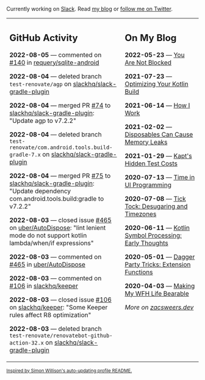 Currently working on [Slack](https://slack.com/). Read [my blog](https://zacsweers.dev/) or [follow me on Twitter](https://twitter.com/ZacSweers).

<table><tr><td valign="top" width="60%">

## GitHub Activity
<!-- githubActivity starts -->
**2022-08-05** — commented on [#140](https://github.com/requery/sqlite-android/issues/140#issuecomment-1206616836) in [requery/sqlite-android](https://github.com/requery/sqlite-android)

**2022-08-04** — deleted branch `test-renovate/agp` on [slackhq/slack-gradle-plugin](https://github.com/slackhq/slack-gradle-plugin)

**2022-08-04** — merged PR [#74](https://github.com/slackhq/slack-gradle-plugin/pull/74) to [slackhq/slack-gradle-plugin](https://github.com/slackhq/slack-gradle-plugin): "Update agp to v7.2.2"

**2022-08-04** — deleted branch `test-renovate/com.android.tools.build-gradle-7.x` on [slackhq/slack-gradle-plugin](https://github.com/slackhq/slack-gradle-plugin)

**2022-08-04** — merged PR [#75](https://github.com/slackhq/slack-gradle-plugin/pull/75) to [slackhq/slack-gradle-plugin](https://github.com/slackhq/slack-gradle-plugin): "Update dependency com.android.tools.build:gradle to v7.2.2"

**2022-08-03** — closed issue [#465](https://github.com/uber/AutoDispose/issues/465) on [uber/AutoDispose](https://github.com/uber/AutoDispose): "lint lenient mode do not support kotlin lambda/when/if expressions"

**2022-08-03** — commented on [#465](https://github.com/uber/AutoDispose/issues/465#issuecomment-1204727545) in [uber/AutoDispose](https://github.com/uber/AutoDispose)

**2022-08-03** — commented on [#106](https://github.com/slackhq/keeper/issues/106#issuecomment-1204377897) in [slackhq/keeper](https://github.com/slackhq/keeper)

**2022-08-03** — closed issue [#106](https://github.com/slackhq/keeper/issues/106) on [slackhq/keeper](https://github.com/slackhq/keeper): "Some Keeper rules affect R8 optimization"

**2022-08-03** — deleted branch `test-renovate/renovatebot-github-action-32.x` on [slackhq/slack-gradle-plugin](https://github.com/slackhq/slack-gradle-plugin)
<!-- githubActivity ends -->
</td><td valign="top" width="40%">

## On My Blog
<!-- blog starts -->
**2022-05-23** — [You Are Not Blocked](https://www.zacsweers.dev/you-are-not-blocked/)

**2021-07-23** — [Optimizing Your Kotlin Build](https://www.zacsweers.dev/optimizing-your-kotlin-build/)

**2021-06-14** — [How I Work](https://www.zacsweers.dev/how-i-work/)

**2021-02-02** — [Disposables Can Cause Memory Leaks](https://www.zacsweers.dev/disposables-can-cause-memory-leaks/)

**2021-01-29** — [Kapt's Hidden Test Costs](https://www.zacsweers.dev/kapts-hidden-test-costs/)

**2020-07-13** — [Time in UI Programming](https://www.zacsweers.dev/time-in-ui/)

**2020-07-08** — [Tick Tock: Desugaring and Timezones](https://www.zacsweers.dev/ticktock-desugaring-timezones/)

**2020-06-11** — [Kotlin Symbol Processing: Early Thoughts](https://www.zacsweers.dev/kotlin-symbol-processor-early-thoughts/)

**2020-05-01** — [Dagger Party Tricks: Extension Functions](https://www.zacsweers.dev/dagger-party-tricks-extension-functions/)

**2020-04-03** — [Making My WFH Life Bearable](https://www.zacsweers.dev/making-wfh-life-bearable/)
<!-- blog ends -->
_More on [zacsweers.dev](https://zacsweers.dev/)_
</td></tr></table>

<sub><a href="https://simonwillison.net/2020/Jul/10/self-updating-profile-readme/">Inspired by Simon Willison's auto-updating profile README.</a></sub>